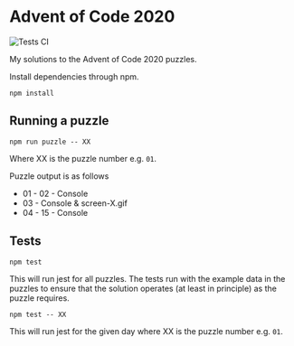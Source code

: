 # Advent of Code 2020

![Tests CI](https://github.com/Arcath/advent-of-code-2020/workflows/Tests%20CI/badge.svg)

My solutions to the Advent of Code 2020 puzzles.

Install dependencies through npm.

```
npm install
```

## Running a puzzle

```
npm run puzzle -- XX
```

Where XX is the puzzle number e.g. `01`.

Puzzle output is as follows

 - 01 - 02 - Console
 - 03 - Console & screen-X.gif
 - 04 - 15 - Console

## Tests

```
npm test
```

This will run jest for all puzzles. The tests run with the example data in the puzzles to ensure that the solution operates (at least in principle) as the puzzle requires.

```
npm test -- XX
```

This will run jest for the given day where XX is the puzzle number e.g. `01`.